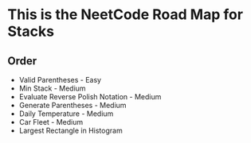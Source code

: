 # This is the NeetCode Road Map for Stacks

## Order
 - Valid Parentheses - Easy
 - Min Stack - Medium
 - Evaluate Reverse Polish Notation - Medium
 - Generate Parentheses - Medium
 - Daily Temperature - Medium
 - Car Fleet - Medium
 - Largest Rectangle in Histogram